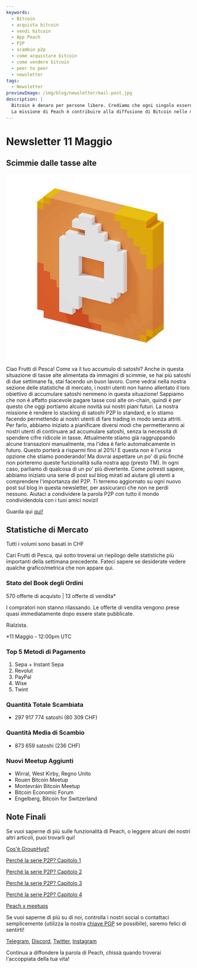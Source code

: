 ```yaml
---
keywords:
  - Bitcoin
  - acquista bitcoin
  - vendi bitcoin
  - App Peach
  - P2P
  - scambio p2p
  - come acquistare bitcoin
  - come vendere bitcoin
  - peer to peer
  - newsletter
tags:
  - Newsletter
previewImage: /img/blog/newsletter/mail-post.jpg
description: |
  Bitcoin è denaro per persone libere. Crediamo che ogni singolo essere umano abbia il diritto di scegliere quale denaro utilizzare per conservare la propria ricchezza, il risultato del suo lavoro, del suo tempo e della sua energia.
  La missione di Peach è contribuire alla diffusione di Bitcoin nelle mani delle persone.
---
```


# Newsletter 11 Maggio

## Scimmie dalle tasse alte

![peachy peach bitcoin gif](/img/blog/newsletter/gif-peach.gif)

Ciao Frutti di Pesca!
Come va il tuo accumulo di satoshi? Anche in questa situazione di tasse alte alimentata da immagini di scimmie, se hai più satoshi di due settimane fa, stai facendo un buon lavoro. Come vedrai nella nostra sezione delle statistiche di mercato, i nostri utenti non hanno allentato il loro obiettivo di accumulare satoshi nemmeno in questa situazione!
Sappiamo che non è affatto piacevole pagare tasse così alte on-chain, quindi è per questo che oggi portiamo alcune novità sui nostri piani futuri.
La nostra missione è rendere lo stacking di satoshi P2P lo standard, e lo stiamo facendo permettendo ai nostri utenti di fare trading in modo senza attriti.
Per farlo, abbiamo iniziato a pianificare diversi modi che permetteranno ai nostri utenti di continuare ad accumulare satoshi, senza la necessità di spendere cifre ridicole in tasse.
Attualmente stiamo già raggruppando alcune transazioni manualmente, ma l'idea è farlo automaticamente in futuro. Questo porterà a risparmi fino al 20%!
E questa non è l'unica opzione che stiamo ponderando! Ma dovrai aspettare un po' di più finché non porteremo queste funzionalità sulla nostra app (presto TM).
In ogni caso, parliamo di qualcosa di un po' più divertente. Come potresti sapere, abbiamo iniziato una serie di post sul blog mirati ad aiutare gli utenti a comprendere l'importanza del P2P. Ti terremo aggiornato su ogni nuovo post sul blog in questa newsletter, per assicurarci che non ne perdi nessuno.
Aiutaci a condividere la parola P2P con tutto il mondo condividendola con i tuoi amici novizi!

Guarda qui [qui!](https://peachbitcoin.com/it/blog/why-p2p-chapter-1/)

## Statistiche di Mercato

Tutti i volumi sono basati in CHF

Cari Frutti di Pesca, qui sotto troverai un riepilogo delle statistiche più importanti della settimana precedente. Fateci sapere se desiderate vedere qualche grafico/metrica che non appare qui.

### Stato del Book degli Ordini

570 offerte di acquisto | 13 offerte di vendita\*

I compratori non stanno rilassando.
Le offerte di vendita vengono prese quasi immediatamente dopo essere state pubblicate.

Rialzista.

\*11 Maggio - 12:00pm UTC

### Top 5 Metodi di Pagamento

1. Sepa + Instant Sepa
2. Revolut
3. PayPal
4. Wise
5. Twint

### Quantità Totale Scambiata

- 297 917 774 satoshi (80 309 CHF)

### Quantità Media di Scambio

- 873 659 satoshi (236 CHF)

### Nuovi Meetup Aggiunti

- Wirral, West Kirby, Regno Unito
- Rouen Bitcoin Meetup
- Montevráin Bitcoin Meetup
- Bitcoin Economic Forum
- Engelberg, Bitcoin for Switzerland

## Note Finali

Se vuoi saperne di più sulle funzionalità di Peach, o leggere alcuni dei nostri altri articoli, puoi trovarli qui!

[Cos'è GroupHug?](https://peachbitcoin.com/it/blog/group-hug/)

[Perché la serie P2P? Capitolo 1](https://peachbitcoin.com/it/blog/why-p2p-chapter-1/)

[Perché la serie P2P? Capitolo 2](https://peachbitcoin.com/it/blog/why-p2p-chapter-2/)

[Perché la serie P2P? Capitolo 3](https://peachbitcoin.com/it/blog/why-p2p-chapter-3-circular-economies/)

[Perché la serie P2P? Capitolo 4](https://peachbitcoin.com/it/blog/why-p2p-chapter-4-chains-of-trust/)

[Peach x meetups](https://peachbitcoin.com/it/blog/peach-for-meetups/)

Se vuoi saperne di più su di noi, controlla i nostri social o contattaci semplicemente (utilizza la nostra [chiave PGP](https://keys.openpgp.org/vks/v1/by-fingerprint/48339A19645E2E53488E0E5479E1B270FACD1BD2) se possibile), saremo felici di sentirti!

[Telegram](https://t.me/peachtopeach), [Discord](https://discord.gg/ypeHz3SW54), [Twitter](https://twitter.com/peachbitcoin), [Instagram](https://instagram.com/peachbitcoin)

Continua a diffondere la parola di Peach, chissà quando troverai l'accoppiata della tua vita!

